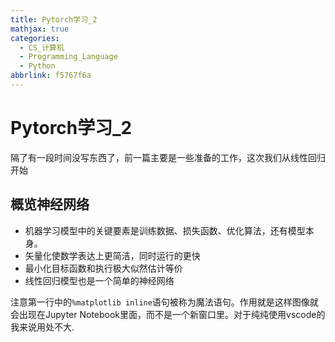 ```yaml
---
title: Pytorch学习_2
mathjax: true
categories:
  - CS_计算机
  - Programming_Language
  - Python
abbrlink: f5767f6a
---
```


# Pytorch学习_2
隔了有一段时间没写东西了，前一篇主要是一些准备的工作，这次我们从线性回归开始

<!--more-->

## 概览神经网络
- 机器学习模型中的关键要素是训练数据、损失函数、优化算法，还有模型本身。
- 矢量化使数学表达上更简洁，同时运行的更快
- 最小化目标函数和执行极大似然估计等价
- 线性回归模型也是一个简单的神经网络

注意第一行中的`%matplotlib inline`语句被称为魔法语句。作用就是这样图像就会出现在Jupyter Notebook里面，而不是一个新窗口里。对于纯纯使用vscode的我来说用处不大.